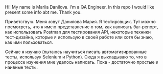 Hi!
My name is Mariia Danilova. I'm a QA Engineer. In this repo I would like present some info abt me. Thank you.

Приветствую.
Меня зовут Данилова Мария. Я тестировщик. Тут можно посмотреть, что я имею представление о том, как написать баг-репорт, как использовать Postman для тестирования API, некоторые техники тест-дизайна, которые я использую в своей работе или хотя бы знаю, как ими пользоваться. 

Сейчас я изучаю (пытаюсь научиться писать автоматизированные тесты, используя Selenium и Python). Сюда я выкладываю то, что в процессе изучения мне удалось написать. Пока - достаточно простые и наивные тесты.
